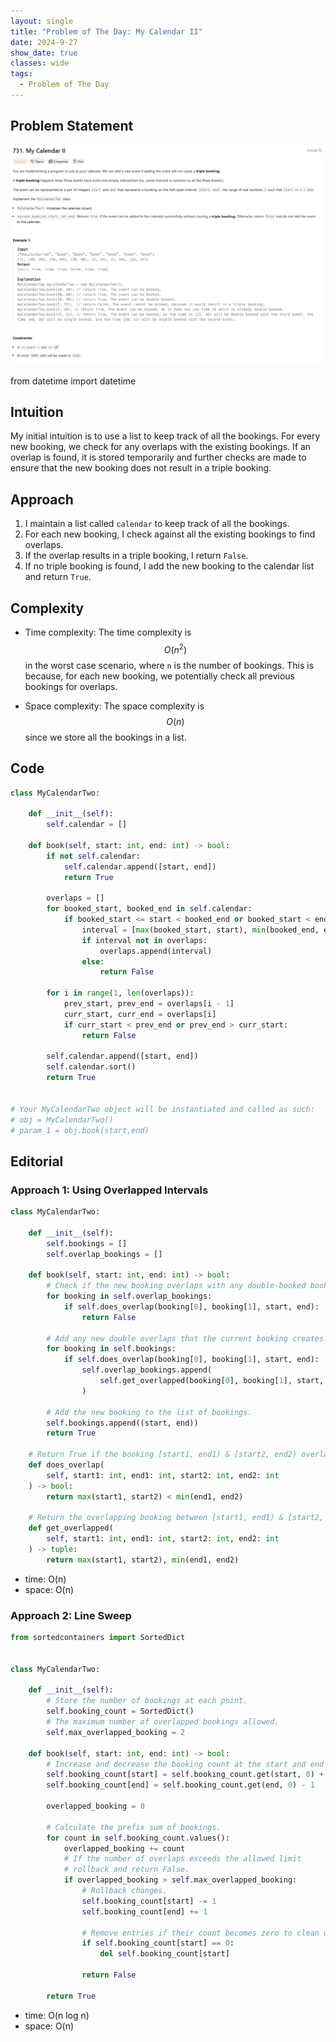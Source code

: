 ```yaml
---
layout: single
title: "Problem of The Day: My Calendar II"
date: 2024-9-27
show_date: true
classes: wide
tags:
  - Problem of The Day
---
```


## Problem Statement

![problem](/assets/images/2024-09-27_14-17-14-problem-731.png)

from datetime import datetime

## Intuition

My initial intuition is to use a list to keep track of all the bookings. For every new booking, we check for any overlaps with the existing bookings. If an overlap is found, it is stored temporarily and further checks are made to ensure that the new booking does not result in a triple booking.

## Approach

1. I maintain a list called `calendar` to keep track of all the bookings.
2. For each new booking, I check against all the existing bookings to find overlaps.
3. If the overlap results in a triple booking, I return `False`.
4. If no triple booking is found, I add the new booking to the calendar list and return `True`.

## Complexity

- Time complexity:
  The time complexity is $$O(n^2)$$ in the worst case scenario, where `n` is the number of bookings. This is because, for each new booking, we potentially check all previous bookings for overlaps.

- Space complexity:
  The space complexity is $$O(n)$$ since we store all the bookings in a list.

## Code

```python
class MyCalendarTwo:

    def __init__(self):
        self.calendar = []

    def book(self, start: int, end: int) -> bool:
        if not self.calendar:
            self.calendar.append([start, end])
            return True

        overlaps = []
        for booked_start, booked_end in self.calendar:
            if booked_start <= start < booked_end or booked_start < end <= booked_end or (start <= booked_start and end >= booked_end):
                interval = [max(booked_start, start), min(booked_end, end)]
                if interval not in overlaps:
                    overlaps.append(interval)
                else:
                    return False

        for i in range(1, len(overlaps)):
            prev_start, prev_end = overlaps[i - 1]
            curr_start, curr_end = overlaps[i]
            if curr_start < prev_end or prev_end > curr_start:
                return False

        self.calendar.append([start, end])
        self.calendar.sort()
        return True


# Your MyCalendarTwo object will be instantiated and called as such:
# obj = MyCalendarTwo()
# param_1 = obj.book(start,end)
```

## Editorial

### Approach 1: Using Overlapped Intervals

```python
class MyCalendarTwo:

    def __init__(self):
        self.bookings = []
        self.overlap_bookings = []

    def book(self, start: int, end: int) -> bool:
        # Check if the new booking overlaps with any double-booked booking.
        for booking in self.overlap_bookings:
            if self.does_overlap(booking[0], booking[1], start, end):
                return False

        # Add any new double overlaps that the current booking creates.
        for booking in self.bookings:
            if self.does_overlap(booking[0], booking[1], start, end):
                self.overlap_bookings.append(
                    self.get_overlapped(booking[0], booking[1], start, end)
                )

        # Add the new booking to the list of bookings.
        self.bookings.append((start, end))
        return True

    # Return True if the booking [start1, end1) & [start2, end2) overlaps.
    def does_overlap(
        self, start1: int, end1: int, start2: int, end2: int
    ) -> bool:
        return max(start1, start2) < min(end1, end2)

    # Return the overlapping booking between [start1, end1) & [start2, end2).
    def get_overlapped(
        self, start1: int, end1: int, start2: int, end2: int
    ) -> tuple:
        return max(start1, start2), min(end1, end2)
```

- time: O(n)
- space: O(n)

### Approach 2: Line Sweep

```python
from sortedcontainers import SortedDict


class MyCalendarTwo:

    def __init__(self):
        # Store the number of bookings at each point.
        self.booking_count = SortedDict()
        # The maximum number of overlapped bookings allowed.
        self.max_overlapped_booking = 2

    def book(self, start: int, end: int) -> bool:
        # Increase and decrease the booking count at the start and end respectively.
        self.booking_count[start] = self.booking_count.get(start, 0) + 1
        self.booking_count[end] = self.booking_count.get(end, 0) - 1

        overlapped_booking = 0

        # Calculate the prefix sum of bookings.
        for count in self.booking_count.values():
            overlapped_booking += count
            # If the number of overlaps exceeds the allowed limit
            # rollback and return False.
            if overlapped_booking > self.max_overlapped_booking:
                # Rollback changes.
                self.booking_count[start] -= 1
                self.booking_count[end] += 1

                # Remove entries if their count becomes zero to clean up the SortedDict.
                if self.booking_count[start] == 0:
                    del self.booking_count[start]

                return False

        return True
```

- time: O(n log n)
- space: O(n)
